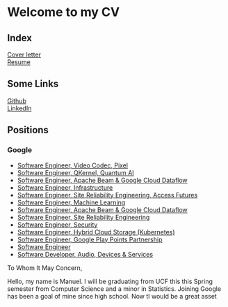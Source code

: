 # Welcome to my CV

## Index

[Cover letter](cover/manuel_vasques_cover_letter.pdf)  
[Resume](resume/manuel_vasques_resume.pdf)

## Some Links

[Github](https://www.github.com/vadmanuel)  
[LinkedIn](https://www.linkedin.com/in/vadmanuel)

## Positions

### Google

- [Software Engineer, Video Codec, Pixel](https://careers.google.com/jobs/results/97628571301749446/)
- [Software Engineer, QKernel, Quantum AI](https://careers.google.com/jobs/results/122171865427780294/)
- [Software Engineer, Apache Beam & Google Cloud Dataflow](https://careers.google.com/jobs/results/108897091507364550/)
- [Software Engineer, Infrastructure](https://careers.google.com/jobs/results/117152051957244614/)
- [Software Engineer, Site Reliability Engineering, Access Futures](https://careers.google.com/jobs/results/95229463370834630/)
- [Software Engineer, Machine Learning](https://careers.google.com/jobs/results/89611579831526086/)
- [Software Engineer, Apache Beam & Google Cloud Dataflow](https://careers.google.com/jobs/results/108897091507364550/)
- [Software Engineer, Site Reliability Engineering](https://careers.google.com/jobs/results/75525862415311558/)
- [Software Engineer, Security](https://careers.google.com/jobs/results/94614909834142406/)
- [Software Engineer, Hybrid Cloud Storage (Kubernetes)](https://careers.google.com/jobs/results/142550943410332358/)
- [Software Engineer, Google Play Points Partnership](https://careers.google.com/jobs/results/87359334293349062/)
- [Software Engineer](https://careers.google.com/jobs/results/128310308272775878/)
- [Software Developer, Audio, Devices & Services](https://careers.google.com/jobs/results/79714719855715014/)


To Whom It May Concern,

Hello, my name is Manuel. I will be graduating from UCF this this Spring semester from Computer Science and a minor in Statistics. Joining Google has been a goal of mine since high school. Now tI would be a great asset 
